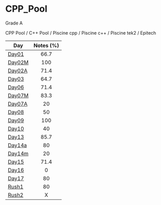 # CPP_Pool

Grade A

CPP Pool / C++ Pool / Piscine cpp / Piscine c++ / Piscine tek2 / Epitech

| Day                                                                          | Notes (%)  |
| ---------------------------------------------------------------------------- | :--------: |
| [Day01](https://github.com/alanschnegg/CPP_Pool/tree/main/cpp_d01_2019)      | 66.7       |
| [Day02M](https://github.com/alanschnegg/CPP_Pool/tree/main/cpp_d02m_2019)  | 100        |
| [Day02A](https://github.com/alanschnegg/CPP_Pool/tree/main/cpp_d02a_2019)  | 71.4       |
| [Day03](https://github.com/alanschnegg/CPP_Pool/tree/main/cpp_d03_2019)    | 64.7       |
| [Day06](https://github.com/alanschnegg/CPP_Pool/tree/main/cpp_d06_2019)    | 71.4       |
| [Day07M](https://github.com/alanschnegg/CPP_Pool/tree/main/cpp_d07m_2019)  | 83.3       |
| [Day07A](https://github.com/alanschnegg/CPP_Pool/tree/main/cpp_d07a_2019)  | 20         |
| [Day08](https://github.com/alanschnegg/CPP_Pool/tree/main/cpp_d08_2019)    | 50         |
| [Day09](https://github.com/alanschnegg/CPP_Pool/tree/main/cpp_d09_2019)    | 100        |
| [Day10](https://github.com/alanschnegg/CPP_Pool/tree/main/cpp_d10_2019)    | 40         |
| [Day13](https://github.com/alanschnegg/CPP_Pool/tree/main/cpp_d13_2019)    | 85.7       |
| [Day14a](https://github.com/alanschnegg/CPP_Pool/tree/main/cpp_d14a_2019)  | 80         |
| [Day14m](https://github.com/alanschnegg/CPP_Pool/tree/main/cpp_d14m_2019)  | 20         |
| [Day15](https://github.com/alanschnegg/CPP_Pool/tree/main/cpp_d15_2019)    | 71.4       |
| [Day16](https://github.com/alanschnegg/CPP_Pool/tree/main/cpp_d16_2019)    | 0          |
| [Day17](https://github.com/alanschnegg/CPP_Pool/tree/main/cpp_d17_2019)    | 80         |
| [Rush1](https://github.com/alanschnegg/CPP_Pool/tree/main/cpp_rush1_2019)    | 80         |
| [Rush2](https://github.com/alanschnegg/CPP_Pool/tree/main/cpp_rush2_2019)    | X          |

